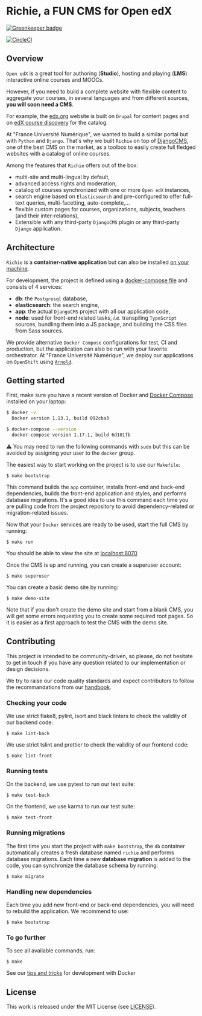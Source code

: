 # Richie, a FUN CMS for Open edX

[![Greenkeeper badge](https://badges.greenkeeper.io/openfun/richie.svg)](https://greenkeeper.io/)

[![CircleCI](https://circleci.com/gh/openfun/richie/tree/master.svg?style=svg)](https://circleci.com/gh/openfun/richie/tree/master)

## Overview

`Open edX` is a great tool for authoring (**Studio**), hosting and playing (**LMS**) interactive
online courses and MOOCs.

However, if you need to build a complete website with flexible content to aggregate your courses,
in several languages and from different sources, **you will soon need a CMS**.

For example, the [edx.org](https://www.edx.org) website is built on `Drupal` for content pages and
on [edX course discovery](https://github.com/edx/course-discovery) for the catalog.

At "France Université Numérique", we wanted to build a similar portal but with `Python` and
`Django`. That's why we built `Richie` on top of [DjangoCMS](https://www.django-cms.org), one of
the best CMS on the market, as a toolbox to easily create full fledged websites with a catalog of
online courses.

Among the features that `Richie` offers out of the box:

- multi-site and multi-lingual by default,
- advanced access rights and moderation,
- catalog of courses synchronized with one or more `Open edX` instances,
- search engine based on `Elasticsearch` and pre-configured to offer full-text queries,
  multi-facetting, auto-complete,...
- flexible custom pages for courses, organizations, subjects, teachers (and their inter-relations),
- Extensible with any third-party `DjangoCMS` plugin or any third-party `Django` application.


## Architecture

`Richie` is a **container-native application** but can also be installed
[on your machine](./docs/native_installation.md).

For development, the project is defined using a [docker-compose file](../docker-compose.yml) and
consists of 4 services:

- **db**: the `Postgresql` database,
- **elasticsearch**: the search engine,
- **app**: the actual `DjangoCMS` project with all our application code,
- **node**: used for front-end related tasks, _i.e._ transpiling `TypeScript` sources, bundling
  them into a JS package, and building the CSS files from Sass sources.

We provide alternative `Docker Compose` configurations for test, CI and production, but the
application can also be run with your favorite orchestrator. At "France Université Numérique", we
deploy our applications on `OpenShift` using [`Arnold`](https://github.com/openfun/arnold).


## Getting started

First, make sure you have a recent version of Docker and
[Docker Compose](https://docs.docker.com/compose/install) installed on your laptop:

```bash
$ docker -v
  Docker version 1.13.1, build 092cba3

$ docker-compose --version
  docker-compose version 1.17.1, build 6d101fb
```

⚠️ You may need to run the following commands with `sudo` but this can be avoided by assigning your
user to the `docker` group.

The easiest way to start working on the project is to use our `Makefile`:

    $ make bootstrap

This command builds the `app` container, installs front-end and back-end dependencies, builds the
front-end application and styles, and performs database migrations. It's a good idea to use this
command each time you are pulling code from the project repository to avoid dependency-related or
migration-related issues.

Now that your `Docker` services are ready to be used, start the full CMS by running:

    $ make run

You should be able to view the site at [localhost:8070](http://localhost:8070)

Once the CMS is up and running, you can create a superuser account:

    $ make superuser

You can create a basic demo site by running:

    $ make demo-site

Note that if you don't create the demo site and start from a blank CMS, you will get some errors
requesting you to create some required root pages. So it is easier as a first approach to test the
CMS with the demo site.


## Contributing

This project is intended to be community-driven, so please, do not hesitate to get in touch if you
have any question related to our implementation or design decisions.

We try to raise our code quality standards and expect contributors to follow the recommandations
from our [handbook](https://openfun.gitbooks.io/handbook/content).


### Checking your code

We use strict flake8, pylint, isort and black linters to check the validity of our backend code:

    $ make lint-back

We use strict tslint and prettier to check the validity of our frontend code:

    $ make lint-front


### Running tests

On the backend, we use pytest to run our test suite:

    $ make test-back

On the frontend, we use karma to run our test suite:

    $ make test-front


### Running migrations

The first time you start the project with `make bootstrap`, the `db` container automatically
creates a fresh database named `richie` and performs database migrations. Each time a new
**database migration** is added to the code, you can synchronize the database schema by running:

    $ make migrate


### Handling new dependencies

Each time you add new front-end or back-end dependencies, you will need to rebuild the
application. We recommend to use:

    $ make bootstrap


### To go further

To see all available commands, run:

    $ make

See our [tips and tricks](./docs/docker_development.md) for development with Docker


## License

This work is released under the MIT License (see [LICENSE](./LICENSE)).
